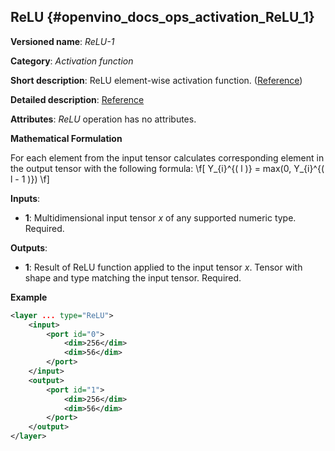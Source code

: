 ## ReLU <a name="ReLU"></a> {#openvino_docs_ops_activation_ReLU_1}

**Versioned name**: *ReLU-1*

**Category**: *Activation function*

**Short description**: ReLU element-wise activation function. ([Reference](http://caffe.berkeleyvision.org/tutorial/layers/relu.html))

**Detailed description**: [Reference](https://github.com/Kulbear/deep-learning-nano-foundation/wiki/ReLU-and-Softmax-Activation-Functions#rectified-linear-units)

**Attributes**: *ReLU* operation has no attributes.

**Mathematical Formulation**

For each element from the input tensor calculates corresponding
 element in the output tensor with the following formula:
 \f[
 Y_{i}^{( l )} = max(0, Y_{i}^{( l - 1 )})
 \f]

**Inputs**:

*   **1**: Multidimensional input tensor *x* of any supported numeric type. Required.

**Outputs**:

*   **1**: Result of ReLU function applied to the input tensor *x*. Tensor with shape and type matching the input tensor. Required.

**Example**

```xml
<layer ... type="ReLU">
    <input>
        <port id="0">
            <dim>256</dim>
            <dim>56</dim>
        </port>
    </input>
    <output>
        <port id="1">
            <dim>256</dim>
            <dim>56</dim>
        </port>
    </output>
</layer>

```